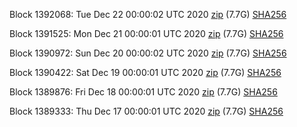 Block 1392068: Tue Dec 22 00:00:02 UTC 2020 [zip](https://dash-bootstrap.ams3.digitaloceanspaces.com/mainnet/2020-12-22/bootstrap.dat.zip) (7.7G) [SHA256](https://dash-bootstrap.ams3.digitaloceanspaces.com/mainnet/2020-12-22/sha256.txt)

Block 1391525: Mon Dec 21 00:00:01 UTC 2020 [zip](https://dash-bootstrap.ams3.digitaloceanspaces.com/mainnet/2020-12-21/bootstrap.dat.zip) (7.7G) [SHA256](https://dash-bootstrap.ams3.digitaloceanspaces.com/mainnet/2020-12-21/sha256.txt)

Block 1390972: Sun Dec 20 00:00:02 UTC 2020 [zip](https://dash-bootstrap.ams3.digitaloceanspaces.com/mainnet/2020-12-20/bootstrap.dat.zip) (7.7G) [SHA256](https://dash-bootstrap.ams3.digitaloceanspaces.com/mainnet/2020-12-20/sha256.txt)

Block 1390422: Sat Dec 19 00:00:01 UTC 2020 [zip](https://dash-bootstrap.ams3.digitaloceanspaces.com/mainnet/2020-12-19/bootstrap.dat.zip) (7.7G) [SHA256](https://dash-bootstrap.ams3.digitaloceanspaces.com/mainnet/2020-12-19/sha256.txt)

Block 1389876: Fri Dec 18 00:00:01 UTC 2020 [zip](https://dash-bootstrap.ams3.digitaloceanspaces.com/mainnet/2020-12-18/bootstrap.dat.zip) (7.7G) [SHA256](https://dash-bootstrap.ams3.digitaloceanspaces.com/mainnet/2020-12-18/sha256.txt)

Block 1389333: Thu Dec 17 00:00:01 UTC 2020 [zip](https://dash-bootstrap.ams3.digitaloceanspaces.com/mainnet/2020-12-17/bootstrap.dat.zip) (7.7G) [SHA256](https://dash-bootstrap.ams3.digitaloceanspaces.com/mainnet/2020-12-17/sha256.txt)
